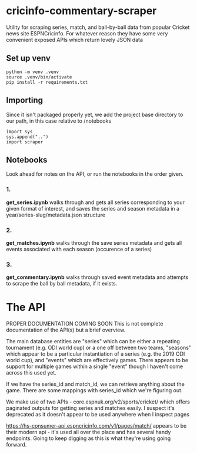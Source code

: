 # cricinfo-commentary-scraper

Utility for scraping series, match, and ball-by-ball data from popular Cricket news site ESPNCricinfo. For whatever reason they have some very convenient exposed APIs which return lovely JSON data

## Set up venv

    python -m venv .venv
    source .venv/bin/activate
    pip install -r requirements.txt

## Importing
Since it isn't packaged properly yet, we add the project base directory to our path,
in this case relative to /notebooks

    import sys
    sys.append("..")
    import scraper

## Notebooks
Look ahead for notes on the API, or run the notebooks in the order given.

### 1.
**get_series.ipynb** walks through and gets all series corresponding to your given format of interest, and saves the series and season metadata in a year/series-slug/metadata.json structure

### 2.
**get_matches.ipynb** walks through the save series metadata and gets all events associated with each season (occurence of a series)

### 3.
**get_commentary.ipynb** walks through saved event metadata and attempts to scrape the ball by ball metadata, if it exists.

# The API
PROPER DOCUMENTATION COMING SOON
This is not complete documentation of the API(s) but a brief overview. 

The main database entities are "series" which can be either a repeating tournament (e.g. ODI world cup) or a one off between two teams, "seasons" which appear to be a particular instantiation of a series (e.g. the 2019 ODI world cup), and "events" which are effectively games. There appears to be support for multiple games within a single "event" though I haven't come across this used yet.

If we have the series_id and match_id, we can retrieve anything about the game. There are some mappings with series_id which we're figuring out.

We make use of two APIs - core.espnuk.org/v2/sports/cricket/ which offers paginated outputs for getting series and matches easily. I suspect it's deprecated as it doesn't appear to be used anywhere when I inspect pages

https://hs-consumer-api.espncricinfo.com/v1/pages/match/ appears to be their modern api - it's used all over the place and has several handy endpoints. Going to keep digging as this is what they're using going forward.





